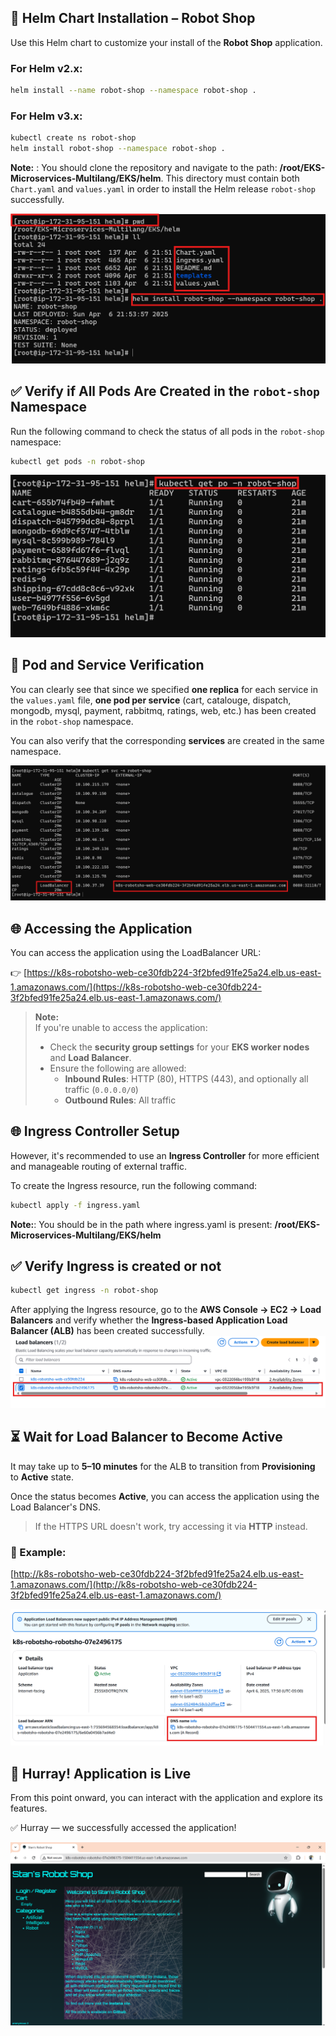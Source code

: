 ## 🧰 Helm Chart Installation – Robot Shop

Use this Helm chart to customize your install of the **Robot Shop** application.

### For Helm v2.x:
```bash
helm install --name robot-shop --namespace robot-shop .
```

### For Helm v3.x:
```bash
kubectl create ns robot-shop
helm install robot-shop --namespace robot-shop .
```
**Note:** : You should clone the repository and navigate to the path: **/root/EKS-Microservices-Multilang/EKS/helm**. This directory must contain both `Chart.yaml` and `values.yaml` in order to install the Helm release `robot-shop` successfully.

![Helm Chart Directory Structure](images/default_path_helm.png)

## ✅ Verify if All Pods Are Created in the `robot-shop` Namespace

Run the following command to check the status of all pods in the `robot-shop` namespace:

```bash
kubectl get pods -n robot-shop
```

![Verify pods in robot-shop](images/verify_pods.png)


## 📌 Pod and Service Verification

You can clearly see that since we specified **one replica** for each service in the `values.yaml` file, **one pod per service** (cart, catalouge, dispatch, mongodb, mysql, payment, rabbitmq, ratings, web, etc.) has been created in the `robot-shop` namespace.

You can also verify that the corresponding **services** are created in the same namespace.

![Verify services in robot-shop](images/svc_verify.png)

## 🌐 Accessing the Application

You can access the application using the LoadBalancer URL:

👉 [https://k8s-robotsho-web-ce30fdb224-3f2bfed91fe25a24.elb.us-east-1.amazonaws.com/](https://k8s-robotsho-web-ce30fdb224-3f2bfed91fe25a24.elb.us-east-1.amazonaws.com/)

> **Note:**  
> If you're unable to access the application:
> - Check the **security group settings** for your **EKS worker nodes** and **Load Balancer**.
> - Ensure the following are allowed:
>   - **Inbound Rules**: HTTP (80), HTTPS (443), and optionally all traffic (`0.0.0.0/0`)
>   - **Outbound Rules**: All traffic

## 🌐 Ingress Controller Setup

However, it's recommended to use an **Ingress Controller** for more efficient and manageable routing of external traffic.

To create the Ingress resource, run the following command:

```bash
kubectl apply -f ingress.yaml
```

**Note:**: You should be in the path where ingress.yaml is present: **/root/EKS-Microservices-Multilang/EKS/helm**

## ✅ Verify Ingress is created or not
```bash
kubectl get ingress -n robot-shop
```
After applying the Ingress resource, go to the **AWS Console → EC2 → Load Balancers** and verify whether the **Ingress-based Application Load Balancer (ALB)** has been created successfully.
![Verify Ingress in AWS console](images/ingress_elb.png)

## ⏳ Wait for Load Balancer to Become Active

It may take up to **5–10 minutes** for the ALB to transition from **Provisioning** to **Active** state.

Once the status becomes **Active**, you can access the application using the Load Balancer's DNS.

> If the HTTPS URL doesn't work, try accessing it via **HTTP** instead.

### 🔗 Example:
[http://k8s-robotsho-web-ce30fdb224-3f2bfed91fe25a24.elb.us-east-1.amazonaws.com/](http://k8s-robotsho-web-ce30fdb224-3f2bfed91fe25a24.elb.us-east-1.amazonaws.com/)

![Application Final](images/elb_link.png)

## 🎉 Hurray! Application is Live

From this point onward, you can interact with the application and explore its features.

✅ Hurray — we successfully accessed the application!

![Hurray!!!](images/wow_hurray.png)

